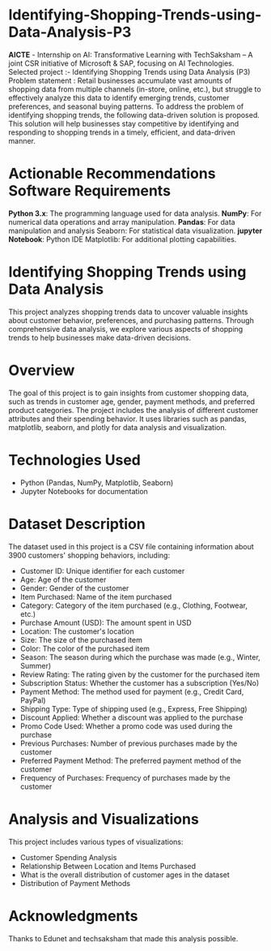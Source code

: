 # Identifying-Shopping-Trends-using-Data-Analysis-P3
**AICTE** - Internship on AI: Transformative Learning with TechSaksham – A joint CSR initiative of Microsoft & SAP, focusing on AI Technologies.  Selected project :- Identifying Shopping Trends using Data Analysis (P3)
Problem statement : Retail businesses accumulate vast amounts of shopping data from multiple channels (in-store, online, etc.), but struggle to effectively analyze this data to identify emerging trends, customer preferences, and seasonal buying patterns. To address the problem of identifying shopping trends, the following data-driven solution is proposed. This solution will help businesses stay competitive by identifying and responding to shopping trends in a timely, efficient, and data-driven manner.

# Actionable Recommendations Software Requirements
**Python 3.x**: The programming language used for data analysis. 
**NumPy**: For numerical data operations and array manipulation. 
**Pandas**: For data manipulation and analysis Seaborn: For statistical data visualization. 
**jupyter Notebook**: Python IDE Matplotlib: For additional plotting capabilities.

# Identifying Shopping Trends using Data Analysis
This project analyzes shopping trends data to uncover valuable insights about customer behavior, preferences, and purchasing patterns. Through comprehensive data analysis, we explore various aspects of shopping trends to help businesses make data-driven decisions.

# Overview
The goal of this project is to gain insights from customer shopping data, such as trends in customer age, gender, payment methods, and preferred product categories. The project includes the analysis of different customer attributes and their spending behavior. It uses libraries such as pandas, matplotlib, seaborn, and plotly for data analysis and visualization.

# Technologies Used
- Python (Pandas, NumPy, Matplotlib, Seaborn)
- Jupyter Notebooks for documentation

# Dataset Description
The dataset used in this project is a CSV file containing information about 3900 customers' shopping behaviors, including:

- Customer ID: Unique identifier for each customer
- Age: Age of the customer
- Gender: Gender of the customer
- Item Purchased: Name of the item purchased
- Category: Category of the item purchased (e.g., Clothing, Footwear, etc.)
- Purchase Amount (USD): The amount spent in USD
- Location: The customer's location
- Size: The size of the purchased item
- Color: The color of the purchased item
- Season: The season during which the purchase was made (e.g., Winter, Summer)
- Review Rating: The rating given by the customer for the purchased item
- Subscription Status: Whether the customer has a subscription (Yes/No)
- Payment Method: The method used for payment (e.g., Credit Card, PayPal)
- Shipping Type: Type of shipping used (e.g., Express, Free Shipping)
- Discount Applied: Whether a discount was applied to the purchase
- Promo Code Used: Whether a promo code was used during the purchase
- Previous Purchases: Number of previous purchases made by the customer
- Preferred Payment Method: The preferred payment method of the customer
- Frequency of Purchases: Frequency of purchases made by the customer

# Analysis and Visualizations
This project includes various types of visualizations:

- Customer Spending Analysis
- Relationship Between Location and Items Purchased
- What is the overall distribution of customer ages in the dataset
- Distribution of Payment Methods

# Acknowledgments
Thanks to Edunet and techsaksham that made this analysis possible.
